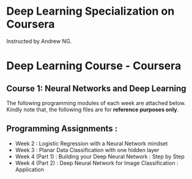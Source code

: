 # Deep Learning Specialization on Coursera

Instructed by Andrew NG. 


Deep Learning Course - Coursera 
====== 

Course 1: Neural Networks and Deep Learning 
-

The following programming modules of each week are attached below. Kindly note that, the following files are for **reference purposes only**. 

Programming Assignments :
-
* Week 2 : Logistic Regression with a Neural Network mindset 
* Week 3 : Planar Data Classification with one hidden layer
* Week 4  (Part 1) : Building your Deep Neural Network : Step by Step 
* Week 4  (Part 2) : Deep Neural Network for Image Classification : Application 



